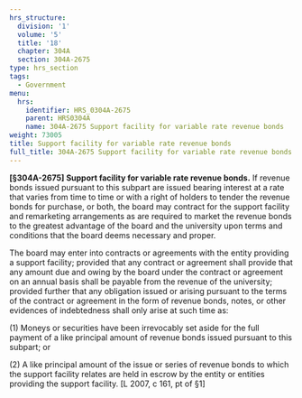 ```yaml
---
hrs_structure:
  division: '1'
  volume: '5'
  title: '18'
  chapter: 304A
  section: 304A-2675
type: hrs_section
tags:
  - Government
menu:
  hrs:
    identifier: HRS_0304A-2675
    parent: HRS0304A
    name: 304A-2675 Support facility for variable rate revenue bonds
weight: 73005
title: Support facility for variable rate revenue bonds
full_title: 304A-2675 Support facility for variable rate revenue bonds
---
```

**[§304A-2675] Support facility for variable rate revenue bonds.** If revenue bonds issued pursuant to this subpart are issued bearing interest at a rate that varies from time to time or with a right of holders to tender the revenue bonds for purchase, or both, the board may contract for the support facility and remarketing arrangements as are required to market the revenue bonds to the greatest advantage of the board and the university upon terms and conditions that the board deems necessary and proper.

The board may enter into contracts or agreements with the entity providing a support facility; provided that any contract or agreement shall provide that any amount due and owing by the board under the contract or agreement on an annual basis shall be payable from the revenue of the university; provided further that any obligation issued or arising pursuant to the terms of the contract or agreement in the form of revenue bonds, notes, or other evidences of indebtedness shall only arise at such time as:

(1) Moneys or securities have been irrevocably set aside for the full payment of a like principal amount of revenue bonds issued pursuant to this subpart; or

(2) A like principal amount of the issue or series of revenue bonds to which the support facility relates are held in escrow by the entity or entities providing the support facility. [L 2007, c 161, pt of §1]